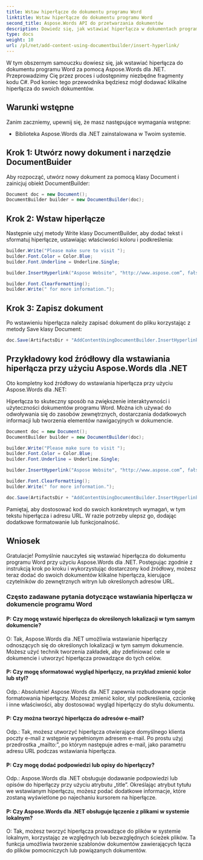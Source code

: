 ```yaml
---
title: Wstaw hiperłącze do dokumentu programu Word
linktitle: Wstaw hiperłącze do dokumentu programu Word
second_title: Aspose.Words API do przetwarzania dokumentów
description: Dowiedz się, jak wstawiać hiperłącza w dokumentach programu Word przy użyciu Aspose.Words dla .NET Przewodnik krok po kroku.
type: docs
weight: 10
url: /pl/net/add-content-using-documentbuilder/insert-hyperlink/
---
```

W tym obszernym samouczku dowiesz się, jak wstawiać hiperłącza do dokumentu programu Word za pomocą Aspose.Words dla .NET. Przeprowadzimy Cię przez proces i udostępnimy niezbędne fragmenty kodu C#. Pod koniec tego przewodnika będziesz mógł dodawać klikalne hiperłącza do swoich dokumentów.

## Warunki wstępne
Zanim zaczniemy, upewnij się, że masz następujące wymagania wstępne:
- Biblioteka Aspose.Words dla .NET zainstalowana w Twoim systemie.

## Krok 1: Utwórz nowy dokument i narzędzie DocumentBuider
Aby rozpocząć, utwórz nowy dokument za pomocą klasy Document i zainicjuj obiekt DocumentBuilder:

```csharp
Document doc = new Document();
DocumentBuilder builder = new DocumentBuilder(doc);
```

## Krok 2: Wstaw hiperłącze
Następnie użyj metody Write klasy DocumentBuilder, aby dodać tekst i sformatuj hiperłącze, ustawiając właściwości koloru i podkreślenia:

```csharp
builder.Write("Please make sure to visit ");
builder.Font.Color = Color.Blue;
builder.Font.Underline = Underline.Single;

builder.InsertHyperlink("Aspose Website", "http://www.aspose.com”, fałsz);

builder.Font.ClearFormatting();
builder.Write(" for more information.");
```

## Krok 3: Zapisz dokument
Po wstawieniu hiperłącza należy zapisać dokument do pliku korzystając z metody Save klasy Document:

```csharp
doc.Save(ArtifactsDir + "AddContentUsingDocumentBuilder.InsertHyperlink.docx");
```

## Przykładowy kod źródłowy dla wstawiania hiperłącza przy użyciu Aspose.Words dla .NET
Oto kompletny kod źródłowy do wstawiania hiperłącza przy użyciu Aspose.Words dla .NET:

Hiperłącza to skuteczny sposób na zwiększenie interaktywności i użyteczności dokumentów programu Word. Można ich używać do odwoływania się do zasobów zewnętrznych, dostarczania dodatkowych informacji lub tworzenia elementów nawigacyjnych w dokumencie.

```csharp
Document doc = new Document();
DocumentBuilder builder = new DocumentBuilder(doc);

builder.Write("Please make sure to visit ");
builder.Font.Color = Color.Blue;
builder.Font.Underline = Underline.Single;

builder.InsertHyperlink("Aspose Website", "http://www.aspose.com”, fałsz);

builder.Font.ClearFormatting();
builder.Write(" for more information.");

doc.Save(ArtifactsDir + "AddContentUsingDocumentBuilder.InsertHyperlink.docx");
```

Pamiętaj, aby dostosować kod do swoich konkretnych wymagań, w tym tekstu hiperłącza i adresu URL. W razie potrzeby ulepsz go, dodając dodatkowe formatowanie lub funkcjonalność.

## Wniosek
Gratulacje! Pomyślnie nauczyłeś się wstawiać hiperłącza do dokumentu programu Word przy użyciu Aspose.Words dla .NET. Postępując zgodnie z instrukcją krok po kroku i wykorzystując dostarczony kod źródłowy, możesz teraz dodać do swoich dokumentów klikalne hiperłącza, kierujące czytelników do zewnętrznych witryn lub określonych adresów URL.

### Często zadawane pytania dotyczące wstawiania hiperłącza w dokumencie programu Word

#### P: Czy mogę wstawić hiperłącza do określonych lokalizacji w tym samym dokumencie?

O: Tak, Aspose.Words dla .NET umożliwia wstawianie hiperłączy odnoszących się do określonych lokalizacji w tym samym dokumencie. Możesz użyć technik tworzenia zakładek, aby zdefiniować cele w dokumencie i utworzyć hiperłącza prowadzące do tych celów.

#### P: Czy mogę sformatować wygląd hiperłączy, na przykład zmienić kolor lub styl?

Odp.: Absolutnie! Aspose.Words dla .NET zapewnia rozbudowane opcje formatowania hiperłączy. Możesz zmienić kolor, styl podkreślenia, czcionkę i inne właściwości, aby dostosować wygląd hiperłączy do stylu dokumentu.

#### P: Czy można tworzyć hiperłącza do adresów e-mail?

Odp.: Tak, możesz utworzyć hiperłącza otwierające domyślnego klienta poczty e-mail z wstępnie wypełnionym adresem e-mail. Po prostu użyj przedrostka „mailto:”, po którym następuje adres e-mail, jako parametru adresu URL podczas wstawiania hiperłącza.

#### P: Czy mogę dodać podpowiedzi lub opisy do hiperłączy?

Odp.: Aspose.Words dla .NET obsługuje dodawanie podpowiedzi lub opisów do hiperłączy przy użyciu atrybutu „title”. Określając atrybut tytułu we wstawianym hiperłączu, możesz podać dodatkowe informacje, które zostaną wyświetlone po najechaniu kursorem na hiperłącze.

#### P: Czy Aspose.Words dla .NET obsługuje łączenie z plikami w systemie lokalnym?

O: Tak, możesz tworzyć hiperłącza prowadzące do plików w systemie lokalnym, korzystając ze względnych lub bezwzględnych ścieżek plików. Ta funkcja umożliwia tworzenie szablonów dokumentów zawierających łącza do plików pomocniczych lub powiązanych dokumentów.